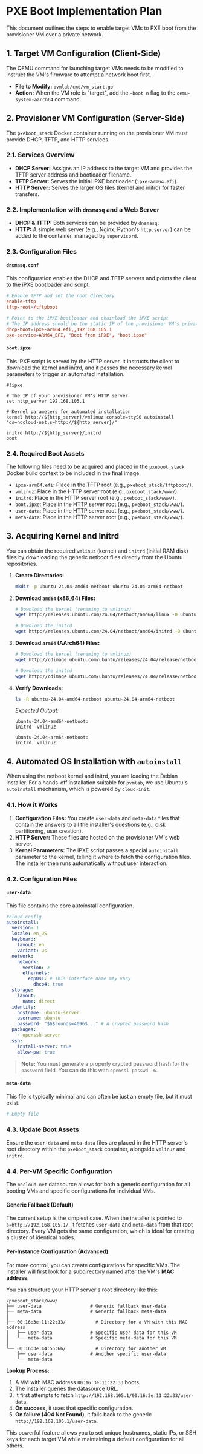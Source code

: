 # PXE Boot Implementation Plan

This document outlines the steps to enable target VMs to PXE boot from the provisioner VM over a private network.

## 1. Target VM Configuration (Client-Side)

The QEMU command for launching target VMs needs to be modified to instruct the VM's firmware to attempt a network boot first.

-   **File to Modify:** `pvmlab/cmd/vm_start.go`
-   **Action:** When the VM role is "target", add the `-boot n` flag to the `qemu-system-aarch64` command.

## 2. Provisioner VM Configuration (Server-Side)

The `pxeboot_stack` Docker container running on the provisioner VM must provide DHCP, TFTP, and HTTP services.

### 2.1. Services Overview

-   **DHCP Server:** Assigns an IP address to the target VM and provides the TFTP server address and bootloader filename.
-   **TFTP Server:** Serves the initial iPXE bootloader (`ipxe-arm64.efi`).
-   **HTTP Server:** Serves the larger OS files (kernel and initrd) for faster transfers.

### 2.2. Implementation with `dnsmasq` and a Web Server

-   **DHCP & TFTP:** Both services can be provided by `dnsmasq`.
-   **HTTP:** A simple web server (e.g., Nginx, Python's `http.server`) can be added to the container, managed by `supervisord`.

### 2.3. Configuration Files

#### `dnsmasq.conf`

This configuration enables the DHCP and TFTP servers and points the client to the iPXE bootloader and script.

```conf
# Enable TFTP and set the root directory
enable-tftp
tftp-root=/tftpboot

# Point to the iPXE bootloader and chainload the iPXE script
# The IP address should be the static IP of the provisioner VM's private interface
dhcp-boot=ipxe-arm64.efi,,192.168.105.1
pxe-service=ARM64_EFI, "Boot from iPXE", "boot.ipxe"
```

#### `boot.ipxe`

This iPXE script is served by the HTTP server. It instructs the client to download the kernel and initrd, and it passes the necessary kernel parameters to trigger an automated installation.

```ipxe
#!ipxe

# The IP of your provisioner VM's HTTP server
set http_server 192.168.105.1

# Kernel parameters for automated installation
kernel http://${http_server}/vmlinuz console=ttyS0 autoinstall "ds=nocloud-net;s=http://${http_server}/"

initrd http://${http_server}/initrd
boot
```

### 2.4. Required Boot Assets

The following files need to be acquired and placed in the `pxeboot_stack` Docker build context to be included in the final image.

-   `ipxe-arm64.efi`: Place in the TFTP root (e.g., `pxeboot_stack/tftpboot/`).
-   `vmlinuz`: Place in the HTTP server root (e.g., `pxeboot_stack/www/`).
-   `initrd`: Place in the HTTP server root (e.g., `pxeboot_stack/www/`).
-   `boot.ipxe`: Place in the HTTP server root (e.g., `pxeboot_stack/www/`).
-   `user-data`: Place in the HTTP server root (e.g., `pxeboot_stack/www/`).
-   `meta-data`: Place in the HTTP server root (e.g., `pxeboot_stack/www/`).

## 3. Acquiring Kernel and Initrd

You can obtain the required `vmlinuz` (kernel) and `initrd` (initial RAM disk) files by downloading the generic netboot files directly from the Ubuntu repositories.

1.  **Create Directories:**
    ```bash
    mkdir -p ubuntu-24.04-amd64-netboot ubuntu-24.04-arm64-netboot
    ```

2.  **Download `amd64` (x86_64) Files:**
    ```bash
    # Download the kernel (renaming to vmlinuz)
    wget http://releases.ubuntu.com/24.04/netboot/amd64/linux -O ubuntu-24.04-amd64-netboot/vmlinuz

    # Download the initrd
    wget http://releases.ubuntu.com/24.04/netboot/amd64/initrd -O ubuntu-24.04-amd64-netboot/initrd
    ```

3.  **Download `arm64` (AArch64) Files:**
    ```bash
    # Download the kernel (renaming to vmlinuz)
    wget http://cdimage.ubuntu.com/ubuntu/releases/24.04/release/netboot/arm64/linux -O ubuntu-24.04-arm64-netboot/vmlinuz

    # Download the initrd
    wget http://cdimage.ubuntu.com/ubuntu/releases/24.04/release/netboot/arm64/initrd -O ubuntu-24.04-arm64-netboot/initrd
    ```

4.  **Verify Downloads:**
    ```bash
    ls -R ubuntu-24.04-amd64-netboot ubuntu-24.04-arm64-netboot
    ```
    *Expected Output:*
    ```
    ubuntu-24.04-amd64-netboot:
    initrd  vmlinuz

    ubuntu-24.04-arm64-netboot:
    initrd  vmlinuz
    ```

## 4. Automated OS Installation with `autoinstall`

When using the netboot kernel and initrd, you are loading the Debian Installer. For a hands-off installation suitable for `pvmlab`, we use Ubuntu's `autoinstall` mechanism, which is powered by `cloud-init`.

### 4.1. How it Works

1.  **Configuration Files:** You create `user-data` and `meta-data` files that contain the answers to all the installer's questions (e.g., disk partitioning, user creation).
2.  **HTTP Server:** These files are hosted on the provisioner VM's web server.
3.  **Kernel Parameters:** The iPXE script passes a special `autoinstall` parameter to the kernel, telling it where to fetch the configuration files. The installer then runs automatically without user interaction.

### 4.2. Configuration Files

#### `user-data`

This file contains the core autoinstall configuration.

```yaml
#cloud-config
autoinstall:
  version: 1
  locale: en_US
  keyboard:
    layout: en
    variant: us
  network:
    network:
      version: 2
      ethernets:
        enp0s1: # This interface name may vary
          dhcp4: true
  storage:
    layout:
      name: direct
  identity:
    hostname: ubuntu-server
    username: ubuntu
    password: "$6$rounds=4096$..." # A crypted password hash
  packages:
    - openssh-server
  ssh:
    install-server: true
    allow-pw: true
```

> **Note:** You must generate a properly crypted password hash for the `password` field. You can do this with `openssl passwd -6`.

#### `meta-data`

This file is typically minimal and can often be just an empty file, but it must exist.

```yaml
# Empty file
```

### 4.3. Update Boot Assets

Ensure the `user-data` and `meta-data` files are placed in the HTTP server's root directory within the `pxeboot_stack` container, alongside `vmlinuz` and `initrd`.

### 4.4. Per-VM Specific Configuration

The `nocloud-net` datasource allows for both a generic configuration for all booting VMs and specific configurations for individual VMs.

#### Generic Fallback (Default)

The current setup is the simplest case. When the installer is pointed to `s=http://192.168.105.1/`, it fetches `user-data` and `meta-data` from that root directory. Every VM gets the same configuration, which is ideal for creating a cluster of identical nodes.

#### Per-Instance Configuration (Advanced)

For more control, you can create configurations for specific VMs. The installer will first look for a subdirectory named after the VM's **MAC address**.

You can structure your HTTP server's root directory like this:

```
/pxeboot_stack/www/
├── user-data                  # Generic fallback user-data
├── meta-data                  # Generic fallback meta-data
│
├── 00:16:3e:11:22:33/           # Directory for a VM with this MAC address
│   ├── user-data              # Specific user-data for this VM
│   └── meta-data              # Specific meta-data for this VM
│
└── 00:16:3e:44:55:66/           # Directory for another VM
    ├── user-data              # Another specific user-data
    └── meta-data
```

**Lookup Process:**

1.  A VM with MAC address `00:16:3e:11:22:33` boots.
2.  The installer queries the datasource URL.
3.  It first attempts to fetch `http://192.168.105.1/00:16:3e:11:22:33/user-data`.
4.  **On success**, it uses that specific configuration.
5.  **On failure (404 Not Found)**, it falls back to the generic `http://192.168.105.1/user-data`.

This powerful feature allows you to set unique hostnames, static IPs, or SSH keys for each target VM while maintaining a default configuration for all others.

